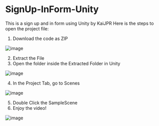 # SignUp-InForm-Unity
This is a sign up and in form using Unity by KaiJPR
Here is the steps to open the project file:
1. Download the code as ZIP

![image](https://user-images.githubusercontent.com/106906316/208231928-48320195-2932-4118-8397-6b431a4576e3.png)

2. Extract the File
3. Open the folder inside the Extracted Folder in Unity

![image](https://user-images.githubusercontent.com/106906316/208231824-74ab960a-0c88-4ba9-b1d2-731bbe9af311.png)

4. In the Project Tab, go to Scenes

![image](https://user-images.githubusercontent.com/106906316/208231880-0beb5ece-9639-432e-9dc1-2eb265628a9c.png)

5. Double Click the SampleScene
6. Enjoy the video!

![image](https://user-images.githubusercontent.com/106906316/208231894-b385d801-de1a-44a0-9d34-8a67b8a30070.png)
